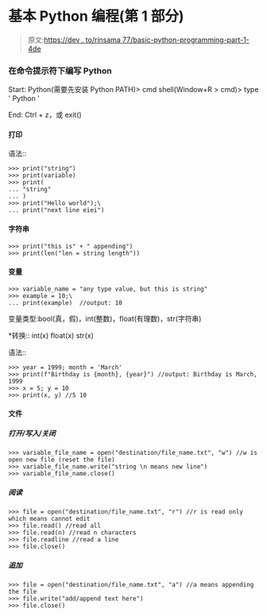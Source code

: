 # 基本 Python 编程(第 1 部分)

> 原文:[https://dev . to/rinsama 77/basic-python-programming-part-1-4de](https://dev.to/rinsama77/basic-python-programming-part-1-4de)

### [](#writing-python-in-command-prompt)在命令提示符下编写 Python

Start: Python(需要先安装 Python PATH)> cmd shell(Window+R > cmd)> type ' Python '

End: Ctrl + z，或 exit()

#### [](#printing)打印

语法::

```
>>> print("string")
>>> print(variable)
>>> print(
... "string"
... )
>>> print("Hello world");\
... print("next line eiei") 
```

#### [](#string)字符串

```
>>> print("this is" + " appending")
>>> print(len("len = string length")) 
```

#### [](#variable)变量

```
>>> variable_name = "any type value, but this is string"
>>> example = 10;\
... print(example)  //output: 10 
```

变量类型:bool(真，假)，int(整数)，float(有理数)，str(字符串)

*转换::
int(x)
float(x)
str(x)

语法::

```
>>> year = 1999; month = 'March'
>>> print(f"Birthday is {month}, {year}") //output: Birthday is March, 1999
>>> x = 5; y = 10
>>> print(x, y) //5 10 
```

#### [](#file)文件

##### [](#open-write-close)打开/写入/关闭

```
>>> variable_file_name = open("destination/file_name.txt", "w") //w is open new file (reset the file)
>>> variable_file_name.write("string \n means new line")
>>> variable_file_name.close() 
```

##### [](#read)阅读

```
>>> file = open("destination/file_name.txt", "r") //r is read only which means cannot edit
>>> file.read() //read all
>>> file.read(n) //read n characters
>>> file.readline //read a line
>>> file.close() 
```

##### [](#append)追加

```
>>> file = open("destination/file_name.txt", "a") //a means appending the file
>>> file.write("add/append text here")
>>> file.close() 
```